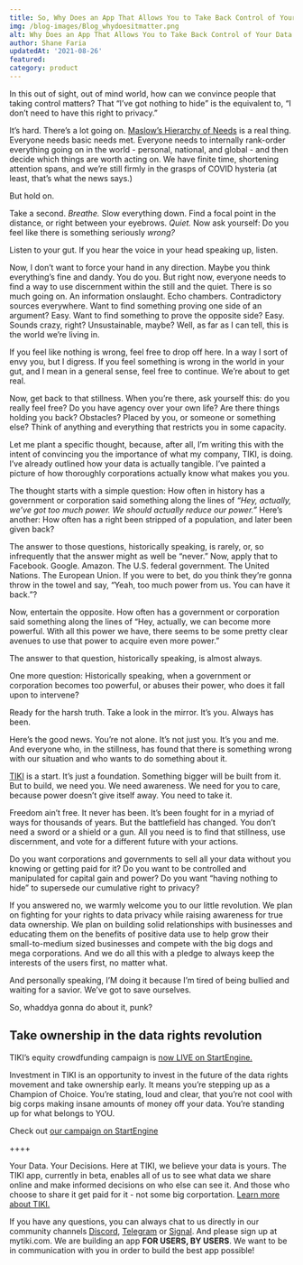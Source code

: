 ```yaml
---
title: So, Why Does an App That Allows You to Take Back Control of Your Data Matter at All?
img: /blog-images/Blog_whydoesitmatter.png
alt: Why Does an App That Allows You to Take Back Control of Your Data Matter at All?
author: Shane Faria
updatedAt: '2021-08-26'
featured: 
category: product
---
```


In this out of sight, out of mind world, how can we convince people that taking control matters? That “I’ve got nothing to hide” is the equivalent to, “I don’t need to have this right to privacy.”

It’s hard. There’s a lot going on. [Maslow’s Hierarchy of Needs](http://www.encognitive.com/files/images/abraham-maslows-hierarchy-of-needs1.jpg) is a real thing. Everyone needs basic needs met. Everyone needs to internally rank-order everything going on in the world - personal, national, and global - and then decide which things are worth acting on. We have finite time, shortening attention spans, and we’re still firmly in the grasps of COVID hysteria (at least, that’s what the news says.)

But hold on.

Take a second. *Breathe.* Slow everything down. Find a focal point in the distance, or right between your eyebrows. *Quiet.* Now ask yourself: Do you feel like there is something seriously *wrong?*

Listen to your gut. If you hear the voice in your head speaking up, listen.

Now, I don’t want to force your hand in any direction. Maybe you think everything’s fine and dandy. You do you. But right now, everyone needs to find a way to use discernment within the still and the quiet. There is so much going on. An information onslaught. Echo chambers. Contradictory sources everywhere. Want to find something proving one side of an argument? Easy. Want to find something to prove the opposite side? Easy. Sounds crazy, right? Unsustainable, maybe? Well, as far as I can tell, this is the world we’re living in.

If you feel like nothing is wrong, feel free to drop off here. In a way I sort of envy you, but I digress. If you feel something is wrong in the world in your gut, and I mean in a general sense, feel free to continue. We’re about to get real.

Now, get back to that stillness. When you’re there, ask yourself this: do you really feel free? Do you have agency over your own life? Are there things holding you back? Obstacles? Placed by you, or someone or something else? Think of anything and everything that restricts you in some capacity.

Let me plant a specific thought, because, after all, I’m writing this with the intent of convincing you the importance of what my company, TIKI, is doing. I’ve already outlined how your data is actually tangible. I’ve painted a picture of how thoroughly corporations actually know what makes you you.

The thought starts with a simple question: How often in history has a government or corporation said something along the lines of *“Hey, actually, we’ve got too much power. We should actually reduce our power.”* Here’s another: How often has a right been stripped of a population, and later been given back?

The answer to those questions, historically speaking, is rarely, or, so infrequently that the answer might as well be “never.” Now, apply that to Facebook. Google. Amazon. The U.S. federal government. The United Nations. The European Union. If you were to bet, do you think they’re gonna throw in the towel and say, “Yeah, too much power from us. You can have it back.”?

Now, entertain the opposite. How often has a government or corporation said something along the lines of “Hey, actually, we can become more powerful. With all this power we have, there seems to be some pretty clear avenues to use that power to acquire even more power.”

The answer to that question, historically speaking, is almost always.

One more question: Historically speaking, when a government or corporation becomes too powerful, or abuses their power, who does it fall upon to intervene?

Ready for the harsh truth. Take a look in the mirror. It’s you. Always has been.

Here’s the good news. You’re not alone. It’s not just you. It’s you and me. And everyone who, in the stillness, has found that there is something wrong with our situation and who wants to do something about it.

[TIKI](https://mytiki.com/) is a start. It’s just a foundation. Something bigger will be built from it. But to build, we need you. We need awareness. We need for you to care, because power doesn’t give itself away. You need to take it.

Freedom ain’t free. It never has been. It’s been fought for in a myriad of ways for thousands of years. But the battlefield has changed. You don’t need a sword or a shield or a gun. All you need is to find that stillness, use discernment, and vote for a different future with your actions.

Do you want corporations and governments to sell all your data without you knowing or getting paid for it? Do you want to be controlled and manipulated for capital gain and power? Do you want “having nothing to hide” to supersede our cumulative right to privacy?

If you answered no, we warmly welcome you to our little revolution. We plan on fighting for your rights to data privacy while raising awareness for true data ownership. We plan on building solid relationships with businesses and educating them on the benefits of positive data use to help grow their small-to-medium sized businesses and compete with the big dogs and mega corporations. And we do all this with a pledge to always keep the interests of the users first, no matter what.

And personally speaking, I’M doing it because I’m tired of being bullied and waiting for a savior. We’ve got to save ourselves.

So, whaddya gonna do about it, punk?

## Take ownership in the data rights revolution

TIKI’s equity crowdfunding campaign is [now LIVE on StartEngine.](https://www.startengine.com/tiki)

Investment in TIKI is an opportunity to invest in the future of the data rights movement and take ownership early. It means you’re stepping up as a Champion of Choice. You’re stating, loud and clear, that you’re not cool with big corps making insane amounts of money off your data. You’re standing up for what belongs to YOU.

Check out [our campaign on StartEngine](https://www.startengine.com/tiki)


++++ 

Your Data. Your Decisions.
Here at TIKI, we believe your data is yours.
The TIKI app, currently in beta, enables all of us to see what data we share online and make informed decisions on who else can see it. And those who choose to share it get paid for it - not some big corportation. 
[Learn more about TIKI.](https://mytiki.com/blog/executive-summary-0421) 

If you have any questions, you can always chat to us directly in our community channels 
[Discord](https://discord.com/invite/evjYQq48Be), [Telegram](https://t.me/mytikiapp) or [Signal](https://signal.group/#CjQKIA66Eq2VHecpcCd-cu-dziozMRSH3EuQdcZJNyMOYNi5EhC0coWtjWzKQ1dDKEjMqhkP). And please sign up at mytiki.com.
We are building an app **FOR USERS, BY USERS**. We want to be in communication with you in order to build the best app possible!
